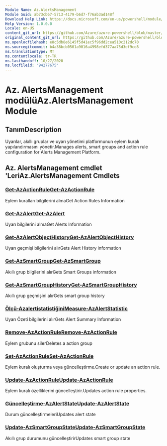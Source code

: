```yaml
---
Module Name: Az.AlertsManagement
Module Guid: ab73cb67-5713-4179-b6d7-f76ab3ad148f
Download Help Link: https://docs.microsoft.com/en-us/powershell/module/az.alertsmanagement
Help Version: 1.0.0.0
Locale: en-US
content_git_url: https://github.com/Azure/azure-powershell/blob/master/src/AlertsManagement/AlertsManagement/help/Az.AlertsManagement.md
original_content_git_url: https://github.com/Azure/azure-powershell/blob/master/src/AlertsManagement/AlertsManagement/help/Az.AlertsManagement.md
ms.openlocfilehash: e8c5db8e6145f5d41ec5f96dd2cea510c212dc70
ms.sourcegitcommit: b4a38bcb0501a9016a4998efd377aa75d3ef9ce8
ms.translationtype: MT
ms.contentlocale: tr-TR
ms.lasthandoff: 10/27/2020
ms.locfileid: "94277675"
---
```

# <span data-ttu-id="293d2-101">Az. AlertsManagement modülü</span><span class="sxs-lookup"><span data-stu-id="293d2-101">Az.AlertsManagement Module</span></span>
## <span data-ttu-id="293d2-102">Tanım</span><span class="sxs-lookup"><span data-stu-id="293d2-102">Description</span></span>
<span data-ttu-id="293d2-103">Uyarılar, akıllı gruplar ve uyarı yönetimi platformunun eylem kuralı yapılandırmasını yönetir.</span><span class="sxs-lookup"><span data-stu-id="293d2-103">Manages alerts, smart groups and action rule configuration for Alerts Management Platform.</span></span>

## <span data-ttu-id="293d2-104">Az. AlertsManagement cmdlet 'Leri</span><span class="sxs-lookup"><span data-stu-id="293d2-104">Az.AlertsManagement Cmdlets</span></span>
### [<span data-ttu-id="293d2-105">Get-AzActionRule</span><span class="sxs-lookup"><span data-stu-id="293d2-105">Get-AzActionRule</span></span>](Get-AzActionRule.md)
<span data-ttu-id="293d2-106">Eylem kuralları bilgilerini alma</span><span class="sxs-lookup"><span data-stu-id="293d2-106">Get Action Rules Information</span></span>

### [<span data-ttu-id="293d2-107">Get-AzAlert</span><span class="sxs-lookup"><span data-stu-id="293d2-107">Get-AzAlert</span></span>](Get-AzAlert.md)
<span data-ttu-id="293d2-108">Uyarı bilgilerini alma</span><span class="sxs-lookup"><span data-stu-id="293d2-108">Get Alerts Information</span></span>

### [<span data-ttu-id="293d2-109">Get-AzAlertObjectHistory</span><span class="sxs-lookup"><span data-stu-id="293d2-109">Get-AzAlertObjectHistory</span></span>](Get-AzAlertObjectHistory.md)
<span data-ttu-id="293d2-110">Uyarı geçmişi bilgilerini alır</span><span class="sxs-lookup"><span data-stu-id="293d2-110">Gets Alert History information</span></span>

### [<span data-ttu-id="293d2-111">Get-AzSmartGroup</span><span class="sxs-lookup"><span data-stu-id="293d2-111">Get-AzSmartGroup</span></span>](Get-AzSmartGroup.md)
<span data-ttu-id="293d2-112">Akıllı grup bilgilerini alır</span><span class="sxs-lookup"><span data-stu-id="293d2-112">Gets Smart Groups information</span></span>

### [<span data-ttu-id="293d2-113">Get-AzSmartGroupHistory</span><span class="sxs-lookup"><span data-stu-id="293d2-113">Get-AzSmartGroupHistory</span></span>](Get-AzSmartGroupHistory.md)
<span data-ttu-id="293d2-114">Akıllı grup geçmişini alır</span><span class="sxs-lookup"><span data-stu-id="293d2-114">Gets smart group history</span></span>

### [<span data-ttu-id="293d2-115">Ölçü-Azalertistatistiğini</span><span class="sxs-lookup"><span data-stu-id="293d2-115">Measure-AzAlertStatistic</span></span>](Measure-AzAlertStatistic.md)
<span data-ttu-id="293d2-116">Uyarı Özeti bilgilerini alır</span><span class="sxs-lookup"><span data-stu-id="293d2-116">Gets Alert Summary Information</span></span>

### [<span data-ttu-id="293d2-117">Remove-AzActionRule</span><span class="sxs-lookup"><span data-stu-id="293d2-117">Remove-AzActionRule</span></span>](Remove-AzActionRule.md)
<span data-ttu-id="293d2-118">Eylem grubunu siler</span><span class="sxs-lookup"><span data-stu-id="293d2-118">Deletes a action group</span></span>

### [<span data-ttu-id="293d2-119">Set-AzActionRule</span><span class="sxs-lookup"><span data-stu-id="293d2-119">Set-AzActionRule</span></span>](Set-AzActionRule.md)
<span data-ttu-id="293d2-120">Eylem kuralı oluşturma veya güncelleştirme.</span><span class="sxs-lookup"><span data-stu-id="293d2-120">Create or update an action rule.</span></span>

### [<span data-ttu-id="293d2-121">Update-AzActionRule</span><span class="sxs-lookup"><span data-stu-id="293d2-121">Update-AzActionRule</span></span>](Update-AzActionRule.md)
<span data-ttu-id="293d2-122">Eylem kuralı özelliklerini güncelleştirir.</span><span class="sxs-lookup"><span data-stu-id="293d2-122">Updates action rule properties.</span></span>

### [<span data-ttu-id="293d2-123">Güncelleştirme-AzAlertState</span><span class="sxs-lookup"><span data-stu-id="293d2-123">Update-AzAlertState</span></span>](Update-AzAlertState.md)
<span data-ttu-id="293d2-124">Durum güncelleştirmeleri</span><span class="sxs-lookup"><span data-stu-id="293d2-124">Updates alert state</span></span>

### [<span data-ttu-id="293d2-125">Update-AzSmartGroupState</span><span class="sxs-lookup"><span data-stu-id="293d2-125">Update-AzSmartGroupState</span></span>](Update-AzSmartGroupState.md)
<span data-ttu-id="293d2-126">Akıllı grup durumunu güncelleştirir</span><span class="sxs-lookup"><span data-stu-id="293d2-126">Updates smart group state</span></span>

